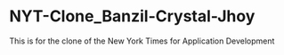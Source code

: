 # NYT-Clone_Banzil-Crystal-Jhoy
This is for the clone of the New York Times for Application Development

